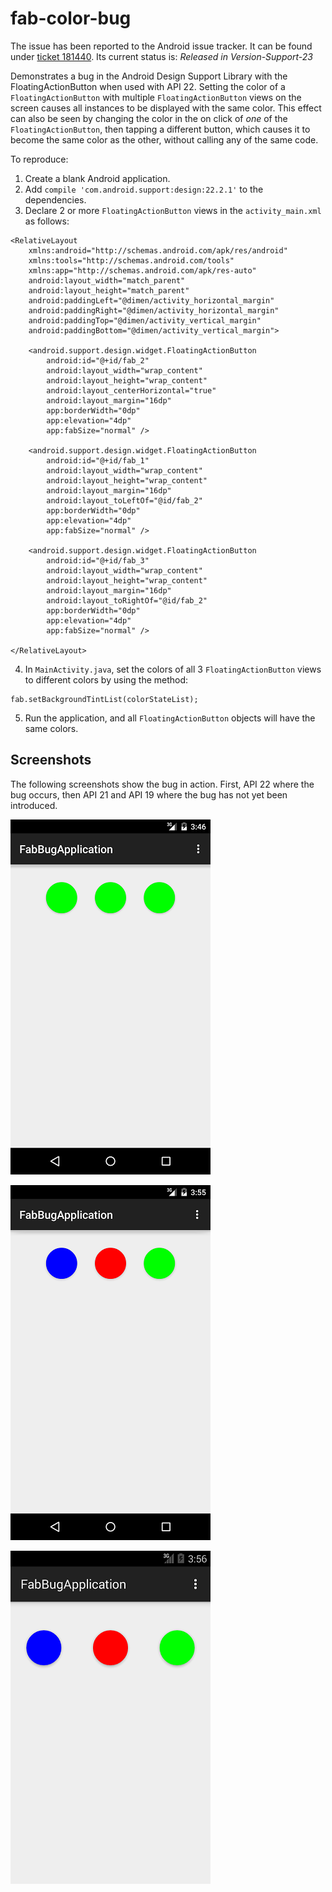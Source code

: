 # fab-color-bug

The issue has been reported to the Android issue tracker. It can be found under [ticket 181440](https://code.google.com/p/android/issues/detail?id=181440). Its current status is: *Released in Version-Support-23*

Demonstrates a bug in the Android Design Support Library with the FloatingActionButton when used with API 22. Setting the color of a `FloatingActionButton` with multiple `FloatingActionButton` views on the screen causes all instances to be displayed with the same color. This effect can also be seen by changing the color in the on click of *one* of the `FloatingActionButton`, then tapping a different button, which causes it to become the same color as the other, without calling any of the same code.

To reproduce:

1. Create a blank Android application.
2. Add `compile 'com.android.support:design:22.2.1'` to the dependencies.
3. Declare 2 or more `FloatingActionButton` views in the `activity_main.xml` as follows:

```
<RelativeLayout
	xmlns:android="http://schemas.android.com/apk/res/android"
    xmlns:tools="http://schemas.android.com/tools"
    xmlns:app="http://schemas.android.com/apk/res-auto"
    android:layout_width="match_parent"
    android:layout_height="match_parent"
    android:paddingLeft="@dimen/activity_horizontal_margin"
    android:paddingRight="@dimen/activity_horizontal_margin"
    android:paddingTop="@dimen/activity_vertical_margin"
    android:paddingBottom="@dimen/activity_vertical_margin">

    <android.support.design.widget.FloatingActionButton
        android:id="@+id/fab_2"
        android:layout_width="wrap_content"
        android:layout_height="wrap_content"
        android:layout_centerHorizontal="true"
        android:layout_margin="16dp"
        app:borderWidth="0dp"
        app:elevation="4dp"
        app:fabSize="normal" />

    <android.support.design.widget.FloatingActionButton
        android:id="@+id/fab_1"
        android:layout_width="wrap_content"
        android:layout_height="wrap_content"
        android:layout_margin="16dp"
        android:layout_toLeftOf="@id/fab_2"
        app:borderWidth="0dp"
        app:elevation="4dp"
        app:fabSize="normal" />

    <android.support.design.widget.FloatingActionButton
        android:id="@+id/fab_3"
        android:layout_width="wrap_content"
        android:layout_height="wrap_content"
        android:layout_margin="16dp"
        android:layout_toRightOf="@id/fab_2"
        app:borderWidth="0dp"
        app:elevation="4dp"
        app:fabSize="normal" />

</RelativeLayout>

```

4. In `MainActivity.java`, set the colors of all 3 `FloatingActionButton` views  to different colors by using the method:

```
fab.setBackgroundTintList(colorStateList);
```

5. Run the application, and all `FloatingActionButton` objects will have the same colors.

Screenshots
-----------

The following screenshots show the bug in action. First, API 22 where the bug occurs, then API 21 and API 19 where the bug has not yet been introduced.

![API 22 Screenshot](api22.png?raw=true)

![API 21 Screenshot](api21.png?raw=true)

![API 19 Screenshot](api19.png?raw=true)
